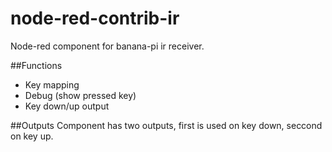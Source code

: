 # node-red-contrib-ir
Node-red component for banana-pi ir receiver.

##Functions
* Key mapping
* Debug (show pressed key)
* Key down/up output

##Outputs
Component has two outputs, first is used on key down, seccond on key up.